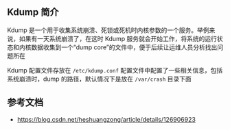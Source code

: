 ## Kdump 简介

Kdump 是一个用于收集系统崩溃、死锁或死机时内核参数的一个服务。举例来说，如果有一天系统崩溃了，在这时 Kdump 服务就会开始工作，将系统的运行状态和内核数据收集到一个“dump core”的文件中，便于后续让运维人员分析找出问题所在

Kdump 配置文件存放在 `/etc/kdump.conf` 配置文件中配置了一些相关信息，包括系统崩溃时，dump 的路径，默认情况下是放在 `/var/crash` 目录下面

## 参考文档

- <https://blog.csdn.net/heshuangzong/article/details/126906923>
